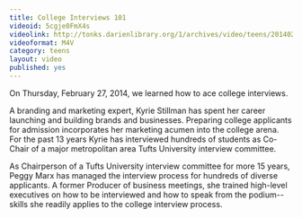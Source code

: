 ```yaml
---
title: College Interviews 101
videoid: 5cgje0FmX4s
videolink: http://tonks.darienlibrary.org/1/archives/video/teens/20140227_college_interviews_101.m4v
videoformat: M4V
category: teens
layout: video
published: yes
---
```


On Thursday, February 27, 2014, we learned how to ace college interviews. 

A branding and marketing expert, Kyrie Stillman has spent her career launching and building brands and businesses. Preparing college applicants for admission incorporates her marketing acumen into the college arena. For the past 13 years Kyrie has interviewed hundreds of students as Co-Chair of a major metropolitan area Tufts University interview committee.

As Chairperson of a Tufts University interview committee for more 15 years, Peggy Marx has managed the interview process for hundreds of diverse applicants. A former Producer of business meetings, she trained high-level executives on how to be interviewed and how to speak from the podium--skills she readily applies to the college interview process.